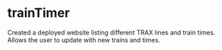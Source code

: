 # trainTimer

Created a deployed website listing different TRAX lines and train times. Allows the user to update with new trains and times. 
